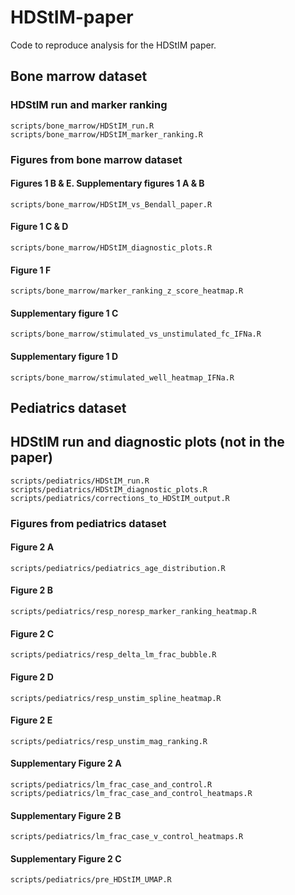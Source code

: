 # HDStIM-paper
Code to reproduce analysis for the HDStIM paper.

## Bone marrow dataset
### HDStIM run and marker ranking
```
scripts/bone_marrow/HDStIM_run.R
scripts/bone_marrow/HDStIM_marker_ranking.R
```
### Figures from bone marrow dataset
#### Figures 1 B & E. Supplementary figures 1 A & B
```
scripts/bone_marrow/HDStIM_vs_Bendall_paper.R
```
#### Figure 1 C & D
```
scripts/bone_marrow/HDStIM_diagnostic_plots.R
```
#### Figure 1 F
```
scripts/bone_marrow/marker_ranking_z_score_heatmap.R
```
#### Supplementary figure 1 C
```
scripts/bone_marrow/stimulated_vs_unstimulated_fc_IFNa.R
```
#### Supplementary figure 1 D
```
scripts/bone_marrow/stimulated_well_heatmap_IFNa.R
```

## Pediatrics dataset
## HDStIM run and diagnostic plots (not in the paper)
```
scripts/pediatrics/HDStIM_run.R 
scripts/pediatrics/HDStIM_diagnostic_plots.R
scripts/pediatrics/corrections_to_HDStIM_output.R
```

### Figures from pediatrics dataset
#### Figure 2 A
```
scripts/pediatrics/pediatrics_age_distribution.R
```

#### Figure 2 B
```
scripts/pediatrics/resp_noresp_marker_ranking_heatmap.R
```

#### Figure 2 C
```
scripts/pediatrics/resp_delta_lm_frac_bubble.R
```

#### Figure 2 D
```
scripts/pediatrics/resp_unstim_spline_heatmap.R
```

#### Figure 2 E
```
scripts/pediatrics/resp_unstim_mag_ranking.R
```

#### Supplementary Figure 2 A
```
scripts/pediatrics/lm_frac_case_and_control.R
scripts/pediatrics/lm_frac_case_and_control_heatmaps.R
```

#### Supplementary Figure 2 B
```
scripts/pediatrics/lm_frac_case_v_control_heatmaps.R
```

#### Supplementary Figure 2 C
```
scripts/pediatrics/pre_HDStIM_UMAP.R
```

